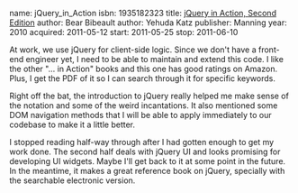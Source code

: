 name: jQuery_in_Action
isbn: 1935182323
title: [jQuery in Action, Second Edition](http://amzn.com/1935182323)
author: Bear Bibeault
author: Yehuda Katz
publisher: Manning
year: 2010
acquired: 2011-05-12
start: 2011-05-25
stop: 2011-06-10

At work, we use jQuery for client-side logic.  Since we don't have a front-end
engineer yet, I need to be able to maintain and extend this code.  I like the
other "... in Action" books and this one has good ratings on Amazon.  Plus, I
get the PDF of it so I can search through it for specific keywords.

Right off the bat, the introduction to jQuery really helped me make sense of the
notation and some of the weird incantations.  It also mentioned some DOM
navigation methods that I will be able to apply immediately to our codebase to
make it a little better.

I stopped reading half-way through after I had gotten enough to get my work
done.  The second half deals with jQuery UI and looks promising for developing
UI widgets.  Maybe I'll get back to it at some point in the future.  In the
meantime, it makes a great reference book on jQuery, specially with the
searchable electronic version.
